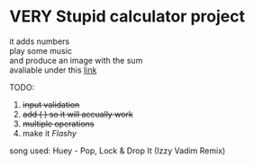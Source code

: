 # VERY Stupid calculator project
it adds numbers \
play some music \
and produce an image with the sum \
avaliable under this [link](wojttom.github.io/sigma-calculator/index.html)

TODO:
1. ~~input validation~~
2. ~~add ( ) so it will accually work~~
3. ~~multiple operations~~
4. make it _Flashy_

song used: Huey - Pop, Lock & Drop It (Izzy Vadim Remix)

